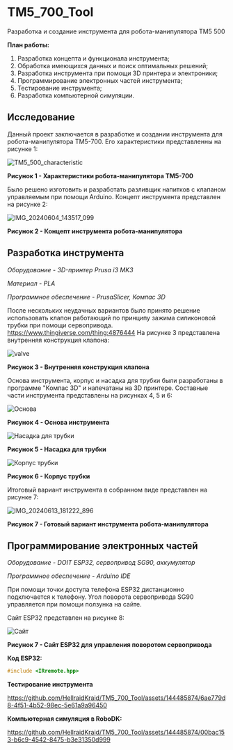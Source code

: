 # TM5_700_Tool
Разработка и создание инструмента для робота-манипулятора TM5 500

**План работы:**
1. Разработка концепта и функционала инструмента;
2. Обработка имеющихся данных и поиск оптимальных решений;
3. Разработка инструмента при помощи 3D принтера и электроники;
4. Программирование электронных частей инструмента;
5. Тестирование инструмента;
6. Разработка компьютерной симуляции.

## Исследование
Данный проект заключается в разработке и создании инструмента для робота-манипулятора TM5-700. Его характеристики представленны на рисунке 1:

![TM5_500_characteristic](https://github.com/HellraidKraid/TM5_700_Tool/assets/144485874/6f396b29-1776-473e-8806-e85c1bc7486a)

**Рисунок 1 - Характеристики робота-манипулятора TM5-700**

Было решено изготовить и разработать разливщик напитков с клапаном управляемым при помощи Arduino. Концепт инструмента представлен на рисунке 2:

![IMG_20240604_143517_099](https://github.com/HellraidKraid/TM5_700_Tool/assets/144485874/95977101-43bb-4a89-8921-4fc6ef23658a)

**Рисунок 2 - Концепт инструмента робота-манипулятора**

## Разработка инструмента

*Оборудование - 3D-принтер Prusa i3 MK3*

*Материал - PLA*

*Программное обеспечение - PrusaSlicer, Компас 3D*

После нескольких неудачных вариантов было принято решение использовать клапон работающий по принципу зажима силиконовой трубки при помощи сервопривода. 
https://www.thingiverse.com/thing:4876444
На рисунке 3 представлена внутренняя конструкция клапона:

![valve](https://github.com/HellraidKraid/TM5_700_Tool/assets/144485874/a0defe09-a3f0-4717-8711-5ca6bdfdb1e2)

**Рисунок 3 - Внутренняя конструкция клапона**

Основа инструмента, корпус и насадка для трубки были разработаны в программе "Компас 3D" и напечатаны на 3D принтере.
Составные части инструмента представлены на рисунках 4, 5 и 6:

![Основа](https://github.com/HellraidKraid/TM5_700_Tool/assets/144485874/92e037b7-e3b0-41f2-bc6d-71e6adbd9a19)

**Рисунок 4 - Основа инструмента**

![Насадка для трубки](https://github.com/HellraidKraid/TM5_700_Tool/assets/144485874/541c6aae-1168-4fa3-9b5a-cf2c18c8f4a3)

**Рисунок 5 - Насадка для трубки**

![Корпус трубки](https://github.com/HellraidKraid/TM5_700_Tool/assets/144485874/8622f9e6-fa6b-4bbd-bff1-9c52ea4d77e1)

**Рисунок 6 - Корпус трубки**

Итоговый вариант инструмента в собранном виде представлен на рисунке 7:

![IMG_20240613_181222_896](https://github.com/HellraidKraid/TM5_700_Tool/assets/144485874/a0173dd5-02ac-40b3-8744-1703d9ae2e58)

**Рисунок 7 - Готовый вариант инструмента робота-манипулятора**

## Программирование электронных частей

*Оборудование - DOIT ESP32, сервопривод SG90, аккумулятор*

*Программное обеспечение - Arduino IDE*

При помощи точки доступа телефона ESP32 дистанционно подключается к телефону. Угол поворота сервопривода SG90 управляется при помощи ползунка на сайте.

Сайт ESP32 представлен на рисунке 8:

![Сайт](https://github.com/HellraidKraid/TM5_700_Tool/assets/144485874/26cc47ac-7c50-4294-bdcf-81d140810097)


**Рисунок 7 - Сайт ESP32 для управления поворотом сервопривода**

**Код ESP32:**

```C++
#include <IRremote.hpp>
```

**Тестирование инструмента**

https://github.com/HellraidKraid/TM5_700_Tool/assets/144485874/6ae779d8-4f51-4b52-98ec-5e61a9a96450

**Компьютерная симуляция в RoboDK:**

https://github.com/HellraidKraid/TM5_700_Tool/assets/144485874/00bac153-b6c9-4542-8475-b3e31350d999
